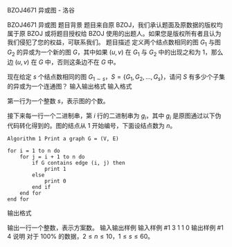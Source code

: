 



BZOJ4671 异或图 - 洛谷














BZOJ4671 异或图
题目背景
题目来自原 BZOJ，我们承认题面及原数据的版权均属于原 BZOJ 或将题目授权给 BZOJ 使用的出题人。如果您是版权所有者且认为我们侵犯了您的权益，可联系我们。
题目描述
定义两个结点数相同的图 $G_1$ 与图 $G_2$ 的异或为一个新的图 $G$，其中如果 $(u,v)$ 在 $G_1$ 与 $G_2$ 中的出现之和为 $1$，那么边 $(u,v)$ 在 $G$ 中，否则这条边不在 $G$ 中。

现在给定 $s$ 个结点数相同的图 $G_{1\sim s}$，$S=\{G_1,G_2,\dots,G_s\}$，请问 $S$ 有多少个子集的异或为一个连通图？
输入输出格式
输入格式

第一行为一个整数 $s$，表示图的个数。

接下来每一行一个二进制串，第 $i$ 行的二进制串为 $g_i$，其中 $g_i$ 是原图通过以下伪代码转化得到的。图的结点从 $1$ 开始编号，下面设结点数为 $n$。

```
Algorithm 1 Print a graph G = (V, E)

for i = 1 to n do
    for j = i + 1 to n do
        if G contains edge (i, j) then
            print 1
        else
            print 0
        end if
    end for
end for
```
输出格式

输出一行一个整数，表示方案数。
输入输出样例
输入样例 #1
3 
1 
1 
0
输出样例 #1
4
说明
对于 $100\%$ 的数据，$2\leq n\leq 10$，$1\leq s\leq 60$。






